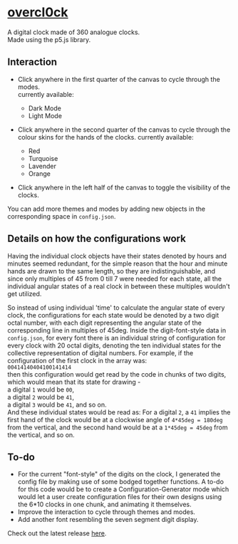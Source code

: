 # [overcl0ck]('https://overcl0ck.netlify.app')
A digital clock made of 360 analogue clocks.  
Made using the p5.js library.

## Interaction
* Click anywhere in the first quarter of the canvas to cycle through the modes.  
    currently available:
    * Dark Mode
    * Light Mode

* Click anywhere in the second quarter of the canvas to cycle through the colour skins for the hands of the clocks.
    currently available:
    * Red
    * Turquoise
    * Lavender
    * Orange

* Click anywhere in the left half of the canvas to toggle the visibility of the clocks.  

You can add more themes and modes by adding new objects in the corresponding space in `config.json`.


## Details on how the configurations work
Having the individual clock objects have their states denoted by hours and minutes seemed redundant, for the simple reason that the hour and minute hands are drawn to the same length, so they are indistinguishable, and since only multiples of 45 from 0 till 7 were needed for each state, all the individual angular states of a real clock in between these multiples wouldn't get utilized.  

So instead of using individual 'time' to calculate the angular state of every clock, the configurations for each state would be denoted by a two digit octal number, with each digit representing the angular state of the corresponding line in multiples of 45deg. Inside the digit-font-style data in `config.json`, for every font there is an individual string of configuration for every clock with 20 octal digits, denoting the ten individual states for the collective representation of digital numbers.
For example, if the configuration of the first clock in the array was:  
`00414140404100141414`  
then this configuration would get read by the code in chunks of two digits, which would mean that its state for drawing -  
a digital `1` would be `00`,  
a digital `2` would be `41`,  
a digital `3` would be `41`, and so on.  
And these individual states would be read as:
For a digital `2`, a `41` implies the first hand of the clock would be at a clockwise angle of `4*45deg = 180deg` from the vertical, and the second hand would be at a `1*45deg = 45deg` from the vertical, and so on.

## To-do
* For the current "font-style" of the digits on the clock, I generated the config file by making use of some bodged together functions. A to-do for this code would be to create a Configuration-Generator mode which would let a user create configuration files for their own designs using the 6*10 clocks in one chunk, and animating it themselves.
* Improve the interaction to cycle through themes and modes.
* Add another font resembling the seven segment digit display.  


Check out the latest release [here]('https://overcl0ck.netlify.app').